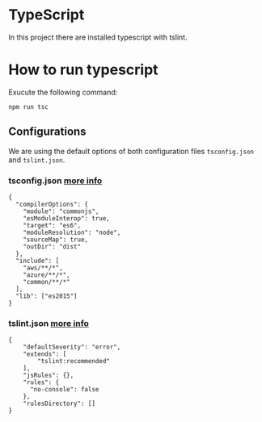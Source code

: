 # TypeScript

In this project there are installed typescript with tslint.

# How to run typescript

Exucute the following command:

```
npm run tsc
```

## Configurations

We are using the default options of both configuration files `tsconfig.json` and `tslint.json`.

### tsconfig.json [more info](https://www.typescriptlang.org/docs/handbook/tsconfig-json.html)

```
{
  "compilerOptions": {
    "module": "commonjs",
    "esModuleInterop": true,
    "target": "es6",
    "moduleResolution": "node",
    "sourceMap": true,
    "outDir": "dist"
  },
  "include": [
    "aws/**/*",
    "azure/**/*",
    "common/**/*"
  ],
  "lib": ["es2015"]
}
```

### tslint.json [more info](https://palantir.github.io/tslint/usage/configuration/)

```
{
    "defaultSeverity": "error",
    "extends": [
        "tslint:recommended"
    ],
    "jsRules": {},
    "rules": {
      "no-console": false
    },
    "rulesDirectory": []
}
```
